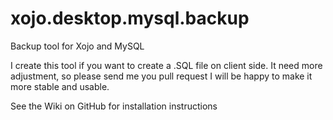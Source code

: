 # xojo.desktop.mysql.backup
Backup tool for Xojo and MySQL


I create this tool if you want to create a .SQL file on client side.
It need more adjustment, so please send me you pull request I will be happy to make it more stable and usable.

See the Wiki on GitHub for installation instructions